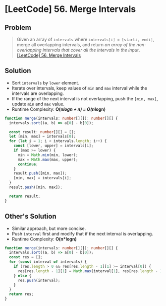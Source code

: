 # [LeetCode] 56. Merge Intervals

## Problem

> Given an array of `intervals` where `intervals[i] = [starti, endi]`, merge all overlapping intervals, and return _an array of the non-overlapping intervals that cover all the intervals in the input_.
> [[LeetCode] 56. Merge Intervals](https://leetcode.com/problems/merge-intervals/description/?envType=study-plan&id=data-structure-ii)

## Solution

- Sort `intervals` by `lower` element.
- Iterate over intervals, keep values of `min` and `max` interval while the intervals are overlapping.
- If the range of the next interval is not overlapping, push the `[min, max]`, update `min` and `max` value.
- Runtime Complexity: **O(n*logn + n) = O(n*logn)**

```typescript
function merge(intervals: number[][]): number[][] {
  intervals.sort((a, b) => a[0] - b[0]);

  const result: number[][] = [];
  let [min, max] = intervals[0];
  for (let i = 1; i < intervals.length; i++) {
    const [lower, upper] = intervals[i];
    if (max >= lower) {
      min = Math.min(min, lower);
      max = Math.max(max, upper);
      continue;
    }
    result.push([min, max]);
    [min, max] = intervals[i];
  }
  result.push([min, max]);

  return result;
}
```

## Other's Solution

- Similar approach, but more concise.
- Push `interval` first and modify that if the next interval is overlapping.
- Runtime Complexity: **O(n\*logn)**

```typescript
function merge(intervals: number[][]): number[][] {
  intervals.sort((a, b) => a[0] - b[0]);
  const res = [];
  for (const interval of intervals) {
    if (res.length > 0 && res[res.length - 1][1] >= interval[0]) {
      res[res.length - 1][1] = Math.max(interval[1], res[res.length - 1][1]);
    } else {
      res.push(interval);
    }
  }
  return res;
}
```
